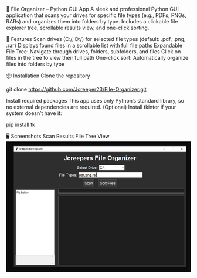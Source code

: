 📁 File Organizer – Python GUI App
A sleek and professional Python GUI application that scans your drives for specific file types (e.g., PDFs, PNGs, RARs) and organizes them into folders by type. Includes a clickable file explorer tree, scrollable results view, and one-click sorting.

🚀 Features
Scan drives (C:/, D:/) for selected file types (default: .pdf, .png, .rar)
Displays found files in a scrollable list with full file paths
Expandable File Tree: Navigate through drives, folders, subfolders, and files
Click on files in the tree to view their full path
One-click sort: Automatically organize files into folders by type

📦 Installation
Clone the repository

git clone https://github.com/Jcreeper23/File-Organizer.git

Install required packages
This app uses only Python’s standard library, so no external dependencies are required.
(Optional) Install tkinter if your system doesn’t have it:

pip install tk

🖥️ Screenshots
Scan Results	File Tree View
![File Organizer GUI](File-Organizer.PNG)

